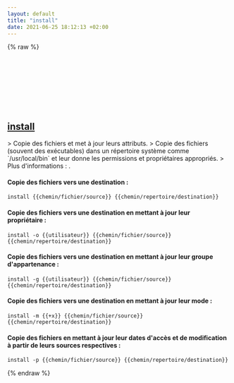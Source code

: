 ```yaml
---
layout: default
title: "install"
date: 2021-06-25 18:12:13 +02:00
---
```

{% raw %}
<h2 id="install">
  <a href="/fr/common/install.html">install</a> <a href="#install"><svg class="icon">
    <use href="/assets/images/unicode_sprite.svg#link" />
  </svg></a>
</h2>
> Copie des fichiers et met à jour leurs attributs.
> Copie des fichiers (souvent des exécutables) dans un répertoire système comme `/usr/local/bin` et leur donne les permissions et propriétaires appropriés.
> Plus d'informations : <https://www.gnu.org/software/coreutils/install>.

#### Copie des fichiers vers une destination :
```shell
install {{chemin/fichier/source}} {{chemin/repertoire/destination}}
```
#### Copie des fichiers vers une destination en mettant à jour leur propriétaire :
```shell
install -o {{utilisateur}} {{chemin/fichier/source}} {{chemin/repertoire/destination}}
```
#### Copie des fichiers vers une destination en mettant à jour leur groupe d'appartenance :
```shell
install -g {{utilisateur}} {{chemin/fichier/source}} {{chemin/repertoire/destination}}
```
#### Copie des fichiers vers une destination en mettant à jour leur mode :
```shell
install -m {{+x}} {{chemin/fichier/source}} {{chemin/repertoire/destination}}
```
#### Copie des fichiers en mettant à jour leur dates d'accès et de modification à partir de leurs sources respectives :
```shell
install -p {{chemin/fichier/source}} {{chemin/repertoire/destination}}
```
{% endraw %}